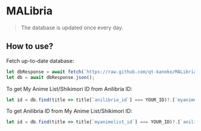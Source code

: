 # MALibria
> The database is updated once every day.

## How to use?

Fetch up-to-date database:
```js
let dbResponse = await fetch(`https://raw.github.com/qt-kaneko/MALibria/db/mapped.json`);
let db = await dbResponse.json();
```

To get My Anime List/Shikimori ID from Anilibria ID:
```js
let id = db.find(title => title[`anilibria_id`] === YOUR_ID)?.[`myanimelist_id`];
```

To get Anilibria ID from My Anime List/Shikimori ID:
```js
let id = db.find(title => title[`myanimelist_id`] === YOUR_ID)?.[`anilibria_id`];
```